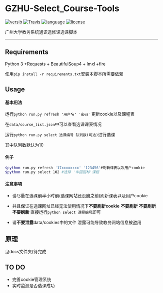 # GZHU-Select_Course-Tools
[![versib](https://img.shields.io/badge/verson-0.1.1-lightgrey.svg)]()
[![Travis](https://img.shields.io/travis/rust-lang/rust.svg?style=flat-square)]()
[![language](https://img.shields.io/badge/language-Python3-blue.svg)]()
[![license](https://img.shields.io/github/license/mashape/apistatus.svg)]()

广州大学教务系统通识选修课选课脚本

---
## Requirements 
Python 3 +Requests + BeautifulSoup4 + lmxl +fire

使用`pip install -r requirements.txt`安装本脚本所需要依赖

## Usage 
#### 基本用法 
运行`python run.py refresh '用户名' '密码'`
更新cookie以及课程表

在`data/course_list.json`中可以查看选课课表情况

运行`python run.py select 选课编号 队列数(可选)`进行选课

其中队列数默认为10
#### 例子
```bash
$python run.py refresh '17xxxxxxxx' '123456'#刷新课表以及用户cookie
$python run.py select 102 #选择 '中国园林'课程
```

#### 注意事项
- 请尽量在选课前半小时前(选课网站还没崩之前)刷新课表以及用户cookie 

- 并且保证在选课网址已经无法使用情况下**不要刷新cookie**
**不要刷新** **不要刷新** **不要刷新**  直接运行`python select 课程编号`即可
- 请**不要泄露**data/cookies中的文件 泄露可能导致教务网站信息被盗用

## 原理
见docs文件夹(待完成
## TO DO
- 完善cookie管理系统
- 实时监测是否选课成功